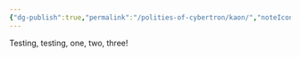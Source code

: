 ```yaml
---
{"dg-publish":true,"permalink":"/polities-of-cybertron/kaon/","noteIcon":"default","created":"2025-03-24T17:22:25.981-04:00","updated":"2025-03-25T13:50:31.275-04:00"}
---
```

  
Testing, testing, one, two, three! 
